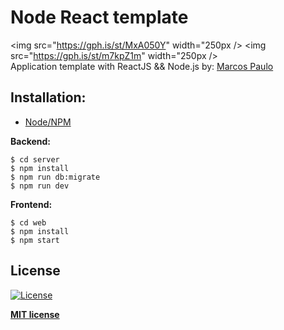 # Node React template
<img src="https://gph.is/st/MxA050Y" width="250px />
<img src="https://gph.is/st/m7kpZ1m" width="250px /><br>
Application template with ReactJS && Node.js by: [Marcos Paulo](https://github.com/marcos012)

## Installation: <br>

- [Node/NPM](https://nodejs.org/en/) <br>


**Backend:**

```shell
$ cd server
$ npm install
$ npm run db:migrate
$ npm run dev
```

**Frontend:**

```shell
$ cd web
$ npm install
$ npm start
```

## License

[![License](http://img.shields.io/:license-mit-blue.svg?style=flat-square)](http://badges.mit-license.org)

**[MIT license](http://opensource.org/licenses/mit-license.php)**
